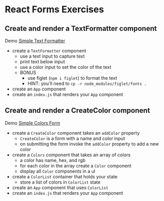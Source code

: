 # React Forms Exercises

## Create and render a TextFormatter component

Demo [Simple Text Formatter](https://demo.alchemycodelab.io/simple-text-formatter/)

* create a `TextFormatter` component
  * use a text input to capture text
  * print text below input
  * use a color input to set the color of the text
  * BONUS
    * use figlet (`npm i figlet`) to format the text
    * HINT: you'll need to `cp -r node_modules/figlet/fonts .`
* create an `App` component
* create an `index.js` that renders your `App` component

## Create and render a CreateColor component

Demo [Simple Colors Form](https://demo.alchemycodelab.io/simple-colors-form)

* create a `CreateColor` component takes an `addColor` property
  * `CreateColor` is a form with a name and color input
  * on submitting the form invoke the `addColor` property to add a new color
* create a `Colors` component that takes an array of colors
  * a color has name, hex, and rgb
  * for each color in the array create a `Color` component
  * display all `Color` components in a ul
* create a `ColorList` container that holds your state
  * store a list of colors in `ColorList` state
* create an `App` component that uses `ColorList`
* create an `index.js` that renders your `App` component
